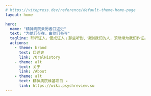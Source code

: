 ```yaml
---
# https://vitepress.dev/reference/default-theme-home-page
layout: home

hero:
  name: "精神病院亲历者口述史"
  text: "为他们存在，由他们书写"
  tagline: 聆听证人，便成证人；那些听到、读到我们的人，须继续为我们作证。
  actions:
    - theme: brand
      text: 口述史
      link: /OralHistory
    - theme: alt
      text: 关于
      link: /About
    - theme: alt
      text: 精神病院维基项目 ↗️
      link: https://wiki.psychreview.su
---
```


